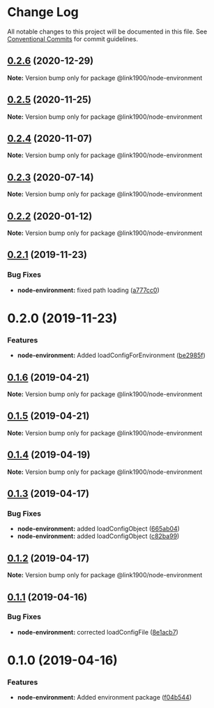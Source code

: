 # Change Log

All notable changes to this project will be documented in this file.
See [Conventional Commits](https://conventionalcommits.org) for commit guidelines.

<a name="0.2.6"></a>
## [0.2.6](https://github.com/projects/link1900/repos/link1900/compare/diff?targetBranch=refs%2Ftags%2F@link1900/node-environment@0.2.5&sourceBranch=refs%2Ftags%2F@link1900/node-environment@0.2.6) (2020-12-29)

**Note:** Version bump only for package @link1900/node-environment





<a name="0.2.5"></a>

## [0.2.5](https://github.com/projects/link1900/repos/link1900/compare/diff?targetBranch=refs%2Ftags%2F@link1900/node-environment@0.2.4&sourceBranch=refs%2Ftags%2F@link1900/node-environment@0.2.5) (2020-11-25)

**Note:** Version bump only for package @link1900/node-environment

<a name="0.2.4"></a>

## [0.2.4](https://github.com/projects/link1900/repos/link1900/compare/diff?targetBranch=refs%2Ftags%2F@link1900/node-environment@0.2.3&sourceBranch=refs%2Ftags%2F@link1900/node-environment@0.2.4) (2020-11-07)

**Note:** Version bump only for package @link1900/node-environment

<a name="0.2.3"></a>

## [0.2.3](https://github.com/projects/link1900/repos/link1900/compare/diff?targetBranch=refs%2Ftags%2F@link1900/node-environment@0.2.2&sourceBranch=refs%2Ftags%2F@link1900/node-environment@0.2.3) (2020-07-14)

**Note:** Version bump only for package @link1900/node-environment

<a name="0.2.2"></a>

## [0.2.2](https://github.com/projects/link1900/repos/link1900/compare/diff?targetBranch=refs%2Ftags%2F@link1900/node-environment@0.2.1&sourceBranch=refs%2Ftags%2F@link1900/node-environment@0.2.2) (2020-01-12)

**Note:** Version bump only for package @link1900/node-environment

<a name="0.2.1"></a>

## [0.2.1](https://github.com/projects/link1900/repos/link1900/compare/diff?targetBranch=refs%2Ftags%2F@link1900/node-environment@0.2.0&sourceBranch=refs%2Ftags%2F@link1900/node-environment@0.2.1) (2019-11-23)

### Bug Fixes

- **node-environment:** fixed path loading ([a777cc0](https://github.com/projects/link1900/repos/link1900/commits/a777cc0))

<a name="0.2.0"></a>

# 0.2.0 (2019-11-23)

### Features

- **node-environment:** Added loadConfigForEnvironment ([be2985f](https://github.com/projects/link1900/repos/link1900/commits/be2985f))

<a name="0.1.6"></a>

## [0.1.6](https://github.com/projects/link1900/repos/link1900/compare/diff?targetBranch=refs%2Ftags%2F@link1900/node-environment@0.1.5&sourceBranch=refs%2Ftags%2F@link1900/node-environment@0.1.6) (2019-04-21)

**Note:** Version bump only for package @link1900/node-environment

<a name="0.1.5"></a>

## [0.1.5](https://github.com/projects/link1900/repos/link1900/compare/diff?targetBranch=refs%2Ftags%2F@link1900/node-environment@0.1.4&sourceBranch=refs%2Ftags%2F@link1900/node-environment@0.1.5) (2019-04-21)

**Note:** Version bump only for package @link1900/node-environment

<a name="0.1.4"></a>

## [0.1.4](https://github.com/projects/link1900/repos/link1900/compare/diff?targetBranch=refs%2Ftags%2F@link1900/node-environment@0.1.3&sourceBranch=refs%2Ftags%2F@link1900/node-environment@0.1.4) (2019-04-19)

**Note:** Version bump only for package @link1900/node-environment

<a name="0.1.3"></a>

## [0.1.3](https://github.com/projects/link1900/repos/link1900/compare/diff?targetBranch=refs%2Ftags%2F@link1900/node-environment@0.1.2&sourceBranch=refs%2Ftags%2F@link1900/node-environment@0.1.3) (2019-04-17)

### Bug Fixes

- **node-environment:** added loadConfigObject ([665ab04](https://github.com/projects/link1900/repos/link1900/commits/665ab04))
- **node-environment:** added loadConfigObject ([c82ba99](https://github.com/projects/link1900/repos/link1900/commits/c82ba99))

<a name="0.1.2"></a>

## [0.1.2](https://github.com/projects/link1900/repos/link1900/compare/diff?targetBranch=refs%2Ftags%2F@link1900/node-environment@0.1.1&sourceBranch=refs%2Ftags%2F@link1900/node-environment@0.1.2) (2019-04-17)

**Note:** Version bump only for package @link1900/node-environment

<a name="0.1.1"></a>

## [0.1.1](https://github.com/projects/link1900/repos/link1900/compare/diff?targetBranch=refs%2Ftags%2F@link1900/node-environment@0.1.0&sourceBranch=refs%2Ftags%2F@link1900/node-environment@0.1.1) (2019-04-16)

### Bug Fixes

- **node-environment:** corrected loadConfigFile ([8e1acb7](https://github.com/projects/link1900/repos/link1900/commits/8e1acb7))

<a name="0.1.0"></a>

# 0.1.0 (2019-04-16)

### Features

- **node-environment:** Added environment package ([f04b544](https://github.com/projects/link1900/repos/link1900/commits/f04b544))
